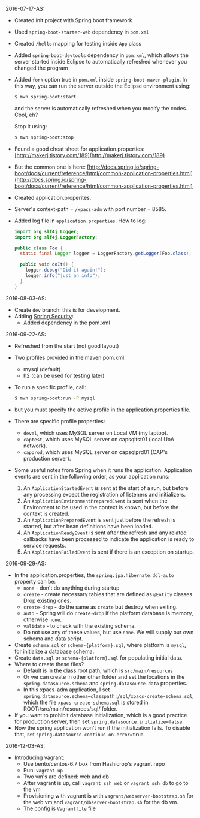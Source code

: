 2016-07-17-AS:
* Created init project with Spring boot framework
* Used `spring-boot-starter-web` dependency in `pom.xml`
* Created `/hello` mapping for testing inside `App` class
* Added `spring-boot-devtools` dependency in `pom.xml`, which allows the server started inside Eclipse to automatically refreshed whenever you changed the program
* Added `fork` option true in `pom.xml` inside `spring-boot-maven-plugin`. In this way, you can run the server outside the Eclipse environment using:

   ```bash
   $ mvn spring-boot:start
   ```
   and the server is automatically refreshed when you modify the codes. Cool, eh?

   Stop it using:
   ```bash
   $ mvn spring-boot:stop
   ```

* Found a good cheat sheet for application.properties: [http://makerj.tistory.com/189](http://makerj.tistory.com/189)
* But the common one is here: [http://docs.spring.io/spring-boot/docs/current/reference/html/common-application-properties.html](http://docs.spring.io/spring-boot/docs/current/reference/html/common-application-properties.html)
* Created application.properites.
* Server's context-path = `/xpacs-adm` with port number = 8585.
* Added log file in `application.properties`.
   How to log:

   ```java
   import org.slf4j.Logger;
   import org.slf4j.LoggerFactory;

   public class Foo {
     static final Logger logger = LoggerFactory.getLogger(Foo.class);

     public void doIt() {
       logger.debug("Did it again!");
       logger.info("just an info");
     }
   }
   ```

2016-08-03-AS:
* Create `dev` branch: this is for development.
* Adding [Spring Security](http://projects.spring.io/spring-security/):
  * Added dependency in the pom.xml

2016-09-22-AS:
* Refreshed from the start (not good layout)
* Two profiles provided in the maven pom.xml:
  * mysql (default)
  * h2 (can be used for testing later)
* To run a specific profile, call:

   ```bash
   $ mvn spring-boot:run -P mysql
   ```
* but you must specify the active profile in the application.properties file.
* There are specific profile properties:
  * ```devel```, which uses MySQL server on Local VM (my laptop).
  * ```captest```, which uses MySQL server on capsqltst01 (local UoA network).
  * ```capprod```, which uses MySQL server on capsqlprd01 (CAP's production server).

* Some useful notes from Spring when it runs the application:
  Application events are sent in the following order, as your application runs:
    1. An ```ApplicationStartedEvent``` is sent at the start of a run, but before any processing except the registration of listeners and initializers.
    2. An ```ApplicationEnvironmentPreparedEvent``` is sent when the Environment to be used in the context is known, but before the context is created.
    3. An ```ApplicationPreparedEvent``` is sent just before the refresh is started, but after bean definitions have been loaded.
    4. An ```ApplicationReadyEvent``` is sent after the refresh and any related callbacks have been processed to indicate the application is ready to service requests.
    5. An ```ApplicationFailedEvent``` is sent if there is an exception on startup.

2016-09-29-AS:
* In the application.properties, the `spring.jpa.hibernate.ddl-auto` property can be:
   * `none`  - don't do anything during startup
   * `create` - create necessary tables that are defined as `@Entity` classes. Drop existing ones.
   * `create-drop` - do the same as `create` but destroy when exiting.
   * `auto` - Spring will do `create-drop` if the platform database is memory, otherwise `none`.
   * `validate` - to check with the existing schema.
   * Do not use any of these values, but use `none`. We will supply our own schema and data script.
* Create `schema.sql` or `schema-{platform}.sql`, where platform is `mysql`, for initialize a database schema.
* Create `data.sql` or `schema-{platform}.sql` for populating initial data.
* Where to create these files?
    * Default is in the class root path, which is `src/main/resources`
    * Or we can create in other other folder and set the locations in the `spring.datasource.schema` and `spring.datasource.data` properties.
    * In this xpacs-adm application, I set `spring.datasource.schema=classpath:/sql/xpacs-create-schema.sql`, which the file `xpacs-create-schema.sql` is stored in ROOT:/src/main/resources/sql/ folder.
* If you want to prohibit database initialization, which is a good practice for production server, then set `spring.datasource.initialize=false`.
* Now the spring application won't run if the initialization fails. To disable that, set `spring.datasource.continue-on-error=true`.

2016-12-03-AS:
* Introducing vagrant:
   * Use bento/centos-6.7 box from Hashicrop's vagrant repo
   * Run: `vagrant up`
   * Two vm's are defined: web and db
   * After vagrant is up, call `vagrant ssh web` or `vagrant ssh db` to go to the vm
   * Provisioning with vagrant is with `vagrant/webserver-bootstrap.sh` for the web vm and `vagrant/dbserver-bootstrap.sh` for the db vm.
   * The config is `Vagrantfile` file
